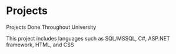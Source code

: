# Projects
Projects Done Throughout University 


This project includes languages such as SQL/MSSQL, C#, ASP.NET framework, HTML, and CSS
